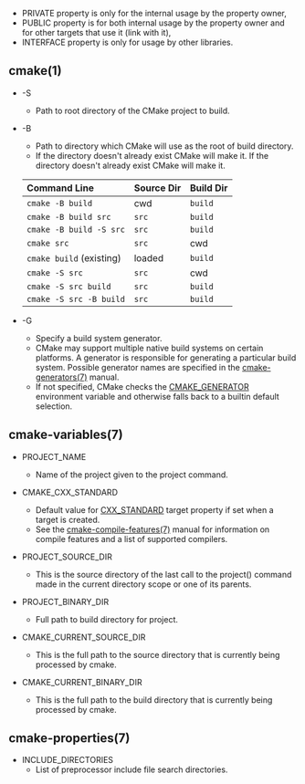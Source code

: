 * PRIVATE property is only for the internal usage by the property owner,
* PUBLIC property is for both internal usage by the property owner and for other targets that use it (link with it),
* INTERFACE property is only for usage by other libraries.

## cmake(1)

* -S <path-to-source>
    * Path to root directory of the CMake project to build.

* -B <path-to-build>
    * Path to directory which CMake will use as the root of build directory.
    * If the directory doesn't already exist CMake will make it. If the directory doesn't already exist CMake will make
      it.

  | Command Line             | Source Dir | Build Dir |
  |:-------------------------|:-----------|:----------|
  | `cmake -B build`         | cwd        | `build`   |
  | `cmake -B build src`     | `src`      | `build`   |
  | `cmake -B build -S src`  | `src`      | `build`   |
  | `cmake src`              | `src`      | cwd       |
  | `cmake build` (existing) | loaded     | `build`   |
  | `cmake -S src`           | `src`      | cwd       |
  | `cmake -S src build`     | `src`      | `build`   |
  | `cmake -S src -B build`  | `src`      | `build`   |

* -G <generator-name>
    * Specify a build system generator.
    * CMake may support multiple native build systems on certain platforms. A generator is responsible for generating a
      particular build system. Possible generator names are specified in
      the [cmake-generators(7)](https://cmake.org/cmake/help/latest/manual/cmake-generators.7.html#manual:cmake-generators(7))
      manual.
    * If not specified, CMake checks
      the [CMAKE_GENERATOR](https://cmake.org/cmake/help/latest/envvar/CMAKE_GENERATOR.html#envvar:CMAKE_GENERATOR)
      environment variable and otherwise falls back to a builtin default selection.

## cmake-variables(7)

* PROJECT_NAME
    * Name of the project given to the project command.

* CMAKE_CXX_STANDARD
    * Default value
      for [CXX_STANDARD](https://cmake.org/cmake/help/latest/prop_tgt/CXX_STANDARD.html#prop_tgt:CXX_STANDARD) target
      property if set when a target is created.
    * See
      the [cmake-compile-features(7)](https://cmake.org/cmake/help/latest/manual/cmake-compile-features.7.html#manual:cmake-compile-features(7))
      manual for information on compile features and a list of supported compilers.

* PROJECT_SOURCE_DIR
    * This is the source directory of the last call to the project() command made in the current directory scope or one
      of its parents.

* PROJECT_BINARY_DIR
    * Full path to build directory for project.

* CMAKE_CURRENT_SOURCE_DIR
    * This is the full path to the source directory that is currently being processed by cmake.

* CMAKE_CURRENT_BINARY_DIR
    * This is the full path to the build directory that is currently being processed by cmake.

## cmake-properties(7)

* INCLUDE_DIRECTORIES
  * List of preprocessor include file search directories.